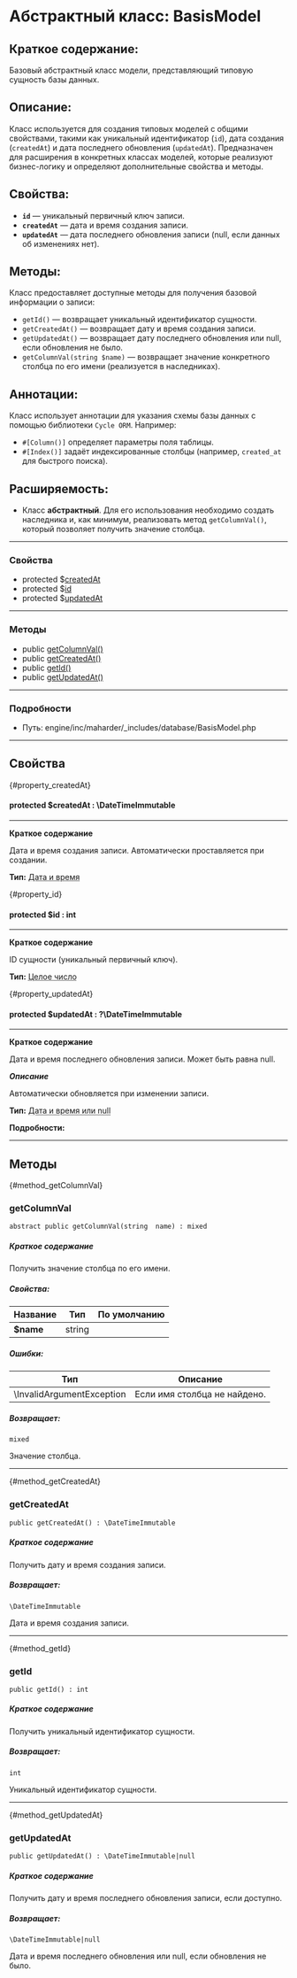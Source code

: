 # Абстрактный класс: BasisModel

## Краткое содержание:

Базовый абстрактный класс модели, представляющий типовую сущность базы данных.

## Описание:

Класс используется для создания типовых моделей с общими свойствами, такими как
уникальный идентификатор (`id`), дата создания (`createdAt`) и дата последнего обновления (`updatedAt`).
Предназначен для расширения в конкретных классах моделей, которые реализуют бизнес-логику
и определяют дополнительные свойства и методы.
## Свойства:
- **`id`** — уникальный первичный ключ записи.
- **`createdAt`** — дата и время создания записи.
- **`updatedAt`** — дата последнего обновления записи (null, если данных об изменениях нет).
## Методы:
Класс предоставляет доступные методы для получения базовой информации о записи:
- `getId()` — возвращает уникальный идентификатор сущности.
- `getCreatedAt()` — возвращает дату и время создания записи.
- `getUpdatedAt()` — возвращает дату последнего обновления или null, если обновления не было.
- `getColumnVal(string $name)` — возвращает значение конкретного столбца по его имени (реализуется в наследниках).
## Аннотации:
Класс использует аннотации для указания схемы базы данных с помощью библиотеки `Cycle ORM`.
Например:
- `#[Column()]` определяет параметры поля таблицы.
- `#[Index()]` задаёт индексированные столбцы (например, `created_at` для быстрого поиска).
## Расширяемость:
- Класс **абстрактный**. Для его использования необходимо создать наследника и, как минимум,
реализовать метод `getColumnVal()`, который позволяет получить значение столбца.


---

### Свойства
* protected $[createdAt](#property_createdAt)
* protected $[id](#property_id)
* protected $[updatedAt](#property_updatedAt)

---

### Методы

* public [getColumnVal()](#method_getColumnVal)
* public [getCreatedAt()](#method_getCreatedAt)
* public [getId()](#method_getId)
* public [getUpdatedAt()](#method_getUpdatedAt)

---

### Подробности

* Путь: engine/inc/maharder/_includes/database/BasisModel.php

---

## Свойства
[](){#property_createdAt}
#### protected $createdAt : \DateTimeImmutable
---
**Краткое содержание**

Дата и время создания записи. Автоматически проставляется при создании.

**Тип:** <abbr title="DateTimeImmutable">Дата и время</abbr>


[](){#property_id}
#### protected $id : int
---
**Краткое содержание**

ID сущности (уникальный первичный ключ).

**Тип:** <abbr title="int">Целое число</abbr>


[](){#property_updatedAt}
#### protected $updatedAt : ?\DateTimeImmutable
---
**Краткое содержание**

Дата и время последнего обновления записи. Может быть равна null.

***Описание***

Автоматически обновляется при изменении записи.

**Тип:** <abbr title="?\DateTimeImmutable">Дата и время или null</abbr>

**Подробности:**



---

## Методы

[](){#method_getColumnVal}
### getColumnVal

```
abstract public getColumnVal(string  name) : mixed
```

##### Краткое содержание

Получить значение столбца по его имени.

##### Свойства:

| Название | Тип | По умолчанию |
|----------|-----|----------|
| **$name** | string |  |

##### Ошибки:

| Тип | Описание |
|-----|----------|
| \InvalidArgumentException | Если имя столбца не найдено. |

##### Возвращает:

```
mixed
```
Значение столбца.

---

[](){#method_getCreatedAt}
### getCreatedAt

```
public getCreatedAt() : \DateTimeImmutable
```

##### Краткое содержание

Получить дату и время создания записи.

##### Возвращает:

```
\DateTimeImmutable
```
Дата и время создания записи.

---

[](){#method_getId}
### getId

```
public getId() : int
```

##### Краткое содержание

Получить уникальный идентификатор сущности.

##### Возвращает:

```
int
```
Уникальный идентификатор сущности.

---

[](){#method_getUpdatedAt}
### getUpdatedAt

```
public getUpdatedAt() : \DateTimeImmutable|null
```

##### Краткое содержание

Получить дату и время последнего обновления записи, если доступно.

##### Возвращает:

```
\DateTimeImmutable|null
```
Дата и время последнего обновления или null, если обновления не было.
